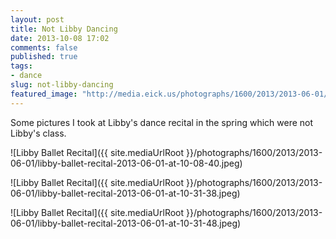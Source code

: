 ```yaml
---
layout: post
title: Not Libby Dancing
date: 2013-10-08 17:02
comments: false
published: true
tags:
- dance
slug: not-libby-dancing
featured_image: "http://media.eick.us/photographs/1600/2013/2013-06-01/libby-ballet-recital-2013-06-01-at-10-08-40.jpeg"
---
```

Some pictures I took at Libby's dance recital in the spring which were not Libby's class.

![Libby Ballet Recital]({{ site.mediaUrlRoot }}/photographs/1600/2013/2013-06-01/libby-ballet-recital-2013-06-01-at-10-08-40.jpeg)

![Libby Ballet Recital]({{ site.mediaUrlRoot }}/photographs/1600/2013/2013-06-01/libby-ballet-recital-2013-06-01-at-10-31-38.jpeg)

![Libby Ballet Recital]({{ site.mediaUrlRoot }}/photographs/1600/2013/2013-06-01/libby-ballet-recital-2013-06-01-at-10-31-48.jpeg)
